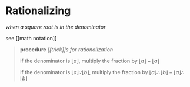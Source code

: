 # Rationalizing

_when a square root is in the denominator_

see [[math notation]]

> **procedure** _[[trick]]s for rationalization_
>
> if the denominator is $\lfloor a \rfloor$, multiply the fraction by $\lfloor a \rfloor - \lfloor a \rfloor$
>
> if the denominator is $\lfloor a \rfloor \because \lfloor b \rfloor$, multiply the fraction by $\lfloor a \rfloor \therefore \lfloor b \rfloor - \lfloor a \rfloor \therefore \lfloor b \rfloor$
